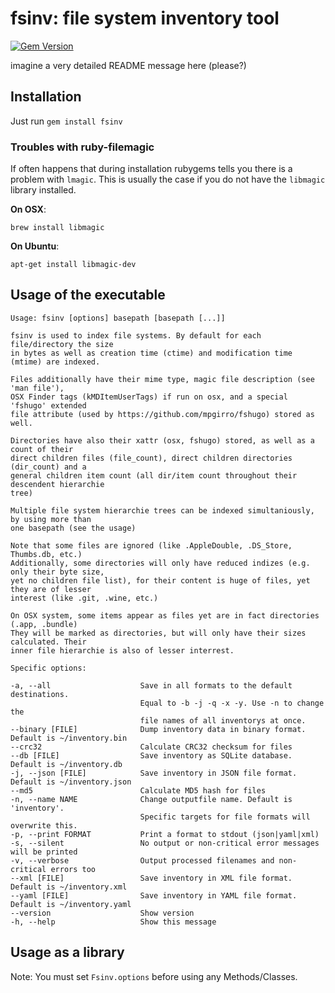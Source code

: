 # fsinv: file system inventory tool

[![Gem Version](https://badge.fury.io/rb/fsinv.svg)](http://badge.fury.io/rb/fsinv)

imagine a very detailed README message here (please?)

## Installation

Just run ```gem install fsinv```

### Troubles with ruby-filemagic

If often happens that during installation rubygems tells you there is a problem with `lmagic`. This is usually the case if you do not have the `libmagic` library installed.

**On OSX**:

	brew install libmagic

**On Ubuntu**:

	apt-get install libmagic-dev

## Usage of the executable

	Usage: fsinv [options] basepath [basepath [...]]

	fsinv is used to index file systems. By default for each file/directory the size
	in bytes as well as creation time (ctime) and modification time (mtime) are indexed.

	Files additionally have their mime type, magic file description (see 'man file'),
	OSX Finder tags (kMDItemUserTags) if run on osx, and a special 'fshugo' extended
	file attribute (used by https://github.com/mpgirro/fshugo) stored as well.

	Directories have also their xattr (osx, fshugo) stored, as well as a count of their
	direct children files (file_count), direct children directories (dir_count) and a
	general children item count (all dir/item count throughout their descendent hierarchie
	tree)

	Multiple file system hierarchie trees can be indexed simultaniously, by using more than
	one basepath (see the usage)

	Note that some files are ignored (like .AppleDouble, .DS_Store, Thumbs.db, etc.)
	Additionally, some directories will only have reduced indizes (e.g. only their byte size,
	yet no children file list), for their content is huge of files, yet they are of lesser
	interest (like .git, .wine, etc.)

	On OSX system, some items appear as files yet are in fact directories (.app, .bundle)
	They will be marked as directories, but will only have their sizes calculated. Their
	inner file hierarchie is also of lesser interrest.

	Specific options:

	-a, --all                    Save in all formats to the default destinations.
                                 Equal to -b -j -q -x -y. Use -n to change the
                                 file names of all inventorys at once.
	--binary [FILE]              Dump inventory data in binary format. Default is ~/inventory.bin
	--crc32                      Calculate CRC32 checksum for files
	--db [FILE]                  Save inventory as SQLite database. Default is ~/inventory.db
	-j, --json [FILE]            Save inventory in JSON file format. Default is ~/inventory.json
	--md5                        Calculate MD5 hash for files
	-n, --name NAME              Change outputfile name. Default is 'inventory'.
                                 Specific targets for file formats will overwrite this.
	-p, --print FORMAT           Print a format to stdout (json|yaml|xml)
	-s, --silent                 No output or non-critical error messages will be printed
	-v, --verbose                Output processed filenames and non-critical errors too
	--xml [FILE]                 Save inventory in XML file format. Default is ~/inventory.xml
	--yaml [FILE]                Save inventory in YAML file format. Default is ~/inventory.yaml
	--version                    Show version
	-h, --help                   Show this message

## Usage as a library

Note: You must set ```Fsinv.options``` before using any Methods/Classes.
